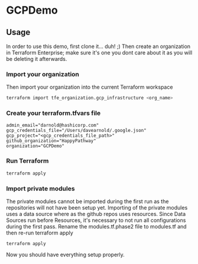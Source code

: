 # GCPDemo

## Usage
In order to use this demo, first clone it... duh! ;)
Then create an organization in Terraform Enterprise; make sure it's one you dont care about it as you will be deleting it afterwards.


### Import your organization
Then import your organization into the current Terraform workspace
```bash
terraform import tfe_organization.gcp_infrastructure <org_name>
```

### Create your terraform.tfvars file
```
admin_email="darnold@hashicorp.com"
gcp_credentials_file="/Users/davearnold/.google.json"
gcp_project="<gcp_credentials_file_path>"
github_organization="HappyPathway"
organization="GCPDemo"
```

### Run Terraform
```bash
terraform apply
```

### Import private modules
The private modules cannot be imported during the first run as the repositories will not have been setup yet.
Importing of the private modules uses a data source where as the github repos uses resources. Since Data Sources 
run before Resources, it's necessary to not run all configurations during the first pass.
Rename the modules.tf.phase2 file to modules.tf and then re-run terraform apply
```
terraform apply
```

Now you should have everything setup properly.
